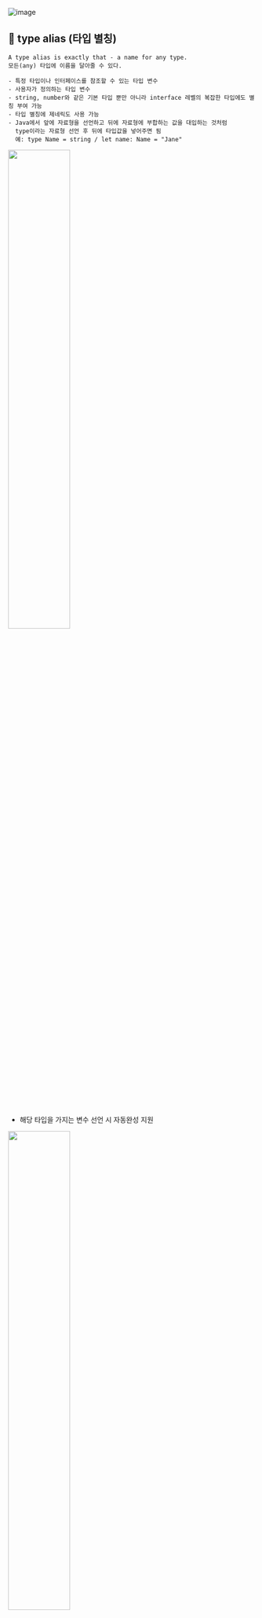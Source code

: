 ![image](https://github.com/JeongwooHam/FE_Study_Logs/assets/123251211/7d4b149d-30dd-424a-b269-2235ebdaafd2)

## 🌟 type alias (타입 별칭)

```
A type alias is exactly that - a name for any type.
모든(any) 타입에 이름을 달아줄 수 있다.
```

    - 특정 타입이나 인터페이스를 참조할 수 있는 타입 변수
    - 사용자가 정의하는 타입 변수
    - string, number와 같은 기본 타입 뿐만 아니라 interface 레벨의 복잡한 타입에도 별칭 부여 가능
    - 타입 별칭에 제네릭도 사용 가능
    - Java에서 앞에 자료형을 선언하고 뒤에 자료형에 부합하는 값을 대입하는 것처럼
      type이라는 자료형 선언 후 뒤에 타입값을 넣어주면 됨
      예: type Name = string / let name: Name = "Jane"

<img src="https://github.com/JeongwooHam/FE_Study_Logs/assets/123251211/38845e79-411c-4c23-b0ca-807be380f7f2" width="50%">

- 해당 타입을 가지는 변수 선언 시 자동완성 지원

<img src="https://github.com/JeongwooHam/FE_Study_Logs/assets/123251211/c421454b-0e6f-4c87-8cc0-399979478cfa" width="50%">

- type에 선언해두고 사용하지 않은 속성이 있으면 에러 발생

## 🌟 interface

```
An interface declaration is another way to name an object type
객체 타입에 이름을 붙여줄 수 있다.
```

: 상호 간에 정의한 약속 혹은 규칙. 타입을 정의한 것들을 한데 모은 객체 타입

### 🤔 보통 무엇을 정의할까?

    1. 객체의 스펙 (속성, 속성의 타입)

    2. 함수의 파라미터

    3. 함수의 스펙 (파라미터, 반환 타입 등)

    4. 배열과 객체에 접근하는 방식

    5. 클래스

<img src="https://github.com/JeongwooHam/FE_Study_Logs/assets/123251211/55ab8acf-5710-43b8-8170-686ed51f82a6" width="50%"/>
<img src="https://github.com/JeongwooHam/FE_Study_Logs/assets/123251211/e7e80811-fb4b-41fc-a6cd-6da222c2e2d3" width="50%"/>

- 함수의 파라미터로 받아온 속성 자동완성 가능

```
🧐 하지만 type alias가 interface을 사용한 type 선언을 모두 대체할 수 있는 것 아닌가요?
```

## 👩‍🏫 interface, 왜 사용할까?

```
Type aliases and interfaces are very similar, and in many cases you can choose between them freely.
Almost all features of an interface are available in type,
the key distinction is that a type cannot be re-opened to add new properties
vs an interface which is always extendable.

from TS Official Document
```

### 💡 타입의 확장이 가능하다.

> type alias

```ts
type Animal = {
  name: string;
};

// intersection을 사용해야 타입 확장이 가능하다.
type Cat = Animal & {
  isFly: boolean;
};

const myCat = newCat();
myCat.name;
myCat.isFly;
```

> interface

```ts
interface Animal {
  name: string;
}

// interface로 바로 확장 가능하다.
interface Cat extends Animal {
  isFly: boolean;
}

const myCat = newCat();
myCat.name;
myCat.isFly;
```

### 💡 선언 병합; 존재하는 type에 프로퍼티를 추가할 수 있다.

> type alias

```ts
type User = {
  id: string;
};

type User = {
  pw: number;
};

// ERROR: Duplicate identifier 'User'.
```

- 이미 선언된 타입과 동일한 이름의 타입 선언 시 에러가 발생한다.
- 추후 속성들이 추가되지 않음이 확실한 상황에서 사용하면 좋다. (const)

> interface

- interface는 동일한 이름으로 여러 번 선언해도 컴파일 시점에 하나의 타입으로 합칠 수 있다.

```ts
interface User {
  id: string;
}

interface User {
  pw: number;
}

const Jane = newUser();
Jane.id;
Jane.pw;
```

- type alias와 다르게 선언된 타입의 이름과 동일한 이름의 새로운 타입을 선언해도 에러가 발생하지 않는다.
  - 대신 이후 선언된 타입의 프로퍼티가 선언 병합된다.
- 라이브러리를 사용할 때 추가적으로 타입의 속성을 선언하기 용이하다.

### 🤔 왜 선언 병합이 가능한 interface를 만들었을까?

- TS 팀은 **개방-폐쇄 원칙**에 따라 열려 있는 JS 객체 동작 방식과 비슷하게 동작하는 interface를 설계했다.

```
💡 개방-폐쇄 원칙 (OCP, Open-Closed Priciple)
- 소프트웨어 개체(클래스, 모듈, 함수 등)은 확장에 대해 열려 있어야 하고, 수정에 대해서는 닫혀 있어야 한다.

1) 확장에 대해 열려 있다.
    - 모듈의 동작을 확장(변경)할 수 있다.
    - 애플리케이션의 요구사항이 변경되면, 이에 따라 새로운 동작을 추가해 모듈을 확장할 수 있다.
2) 수정에 대해 닫혀 있다.
    - 모듈의 소스코드, 바이너리 코드 수정 없이도 모듈의 기능에 대한 확장 및 변경이 가능하다.

👩‍🏫 이를 통해 우리는 객체 지향 프로그래밍의 가장 큰 장점인 유연성, 재사용성, 유지보수성을 얻을 수 있습니다!
```

- TS 팀은 가능한 type alias 보단 interface를 사용하되, union 타입 혹은 tuple 타입을 반드시 써야하는 상황에서는 type alias를 사용할 것을 권장한다.
- 선언 병합을 위해, 외부에 공개할 API는 interface를 사용하는 것이 좋다.

```ts
// @emotion/react/types
// 라이브러리에서 선언된 interface
export interface Theme {}

// emotion.d.ts
import "@emotion/react";

declare module "@emotion/react" {
  // 라이브러리에서 선언된 타입의 확장 가능
  export interface Theme {
    colors: typeof Colors;
  }
}
```

### 🔎 References

- [interface vs type alias](https://tecoble.techcourse.co.kr/post/2022-11-07-typeAlias-interface/)
- [Type vs Interface, 언제 어떻게?](https://medium.com/humanscape-tech/type-vs-interface-%EC%96%B8%EC%A0%9C-%EC%96%B4%EB%96%BB%EA%B2%8C-f36499b0de50)
- [TypeScript-Handbook 한글 문서](https://typescript-kr.github.io/)
- [Advanced TypeScript Types Cheat Sheet (with Examples)](https://www.freecodecamp.org/news/advanced-typescript-types-cheat-sheet-with-examples/)
- [Differences Between Type Aliases and Interfaces](https://www.typescriptlang.org/docs/handbook/2/everyday-types.html#differences-between-type-aliases-and-interfaces)
